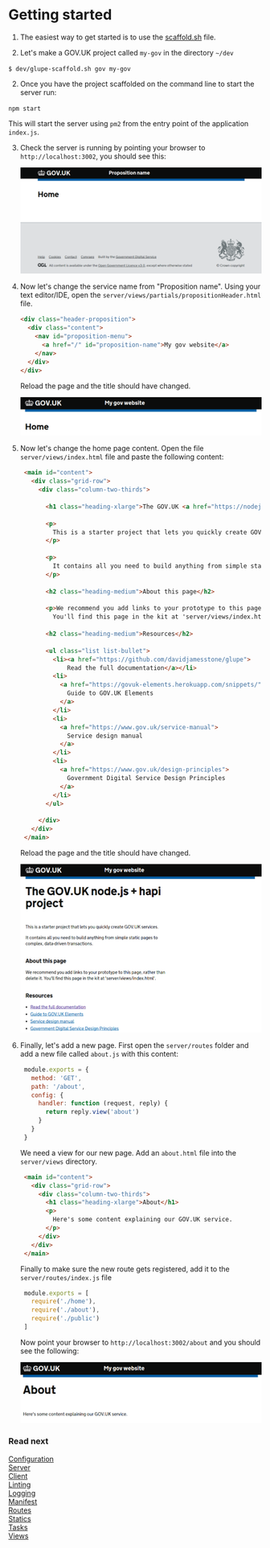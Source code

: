 # Getting started

1. The easiest way to get started is to use the [scaffold.sh](scaffold.md) file.

2. Let's make a GOV.UK project called `my-gov` in the directory `~/dev`

  `$ dev/glupe-scaffold.sh gov my-gov`

2. Once you have the project scaffolded on the command line to start the server run:

  `npm start`

   This will start the server using `pm2` from the entry point of the application `index.js`.

3. Check the server is running by pointing your browser to `http://localhost:3002`, you should see this:

   ![start](start.png)

4. Now let's change the service name from "Proposition name". Using your text editor/IDE, open the `server/views/partials/propositionHeader.html` file. 

   ```html
   <div class="header-proposition">
     <div class="content">
       <nav id="proposition-menu">
         <a href="/" id="proposition-name">My gov website</a>
       </nav>
     </div>
   </div>
   ```

   Reload the page and the title should have changed.

   ![my gov title](my-gov-title.png)

5. Now let's change the home page content. Open the file `server/views/index.html` file and paste the following content:

   ```html
    <main id="content">
      <div class="grid-row">
        <div class="column-two-thirds">

          <h1 class="heading-xlarge">The GOV.UK <a href="https://nodejs.org/en/">Node.js</a> + <a href="http://hapijs.com/">hapi</a> project</h1>

          <p>
            This is a starter project that lets you quickly create GOV.UK services.
          </p>

          <p>
            It contains all you need to build anything from simple static pages to complex, data-driven transactions.
          </p>

          <h2 class="heading-medium">About this page</h2>

          <p>We recommend you add links to your prototype to this page, rather than delete it.
            You'll find this page in the kit at 'server/views/index.html'.</p>

          <h2 class="heading-medium">Resources</h2>

          <ul class="list list-bullet">
            <li><a href="https://github.com/davidjamesstone/glupe">
                Read the full documentation</a></li>
            <li>
              <a href="https://govuk-elements.herokuapp.com/snippets/">
                Guide to GOV.UK Elements
              </a>
            </li>
            <li>
              <a href="https://www.gov.uk/service-manual">
                Service design manual
              </a>
            </li>
            <li>
              <a href="https://www.gov.uk/design-principles">
                Government Digital Service Design Principles
              </a>
            </li>
          </ul>

        </div>
      </div>
    </main>
   ```
   Reload the page and the title should have changed.

   ![home page](home.png)

6. Finally, let's add a new page. First open the `server/routes` folder and add a new file called `about.js` with this content:

   ```js
    module.exports = {
      method: 'GET',
      path: '/about',
      config: {
        handler: function (request, reply) {
          return reply.view('about')
        }
      }
    }   
   ```

   We need a view for our new page. Add an `about.html` file into the `server/views` directory.

   ```html
    <main id="content">
      <div class="grid-row">
        <div class="column-two-thirds">
          <h1 class="heading-xlarge">About</h1>
          <p>
            Here's some content explaining our GOV.UK service.
          </p>
        </div>
      </div>
    </main> 
   ```

   Finally to make sure the new route gets registered, add it to the `server/routes/index.js` file
   ```js
    module.exports = [
      require('./home'),
      require('./about'),
      require('./public')
    ]
   ```

   Now point your browser to `http://localhost:3002/about` and you should see the following:

   ![about page](about.png)


### Read next  
[Configuration](config.md)  
[Server](server.md)  
[Client](client.md)  
[Linting](linting.md)  
[Logging](logging.md)  
[Manifest](manifest.md)  
[Routes](routes.md)  
[Statics](statics.md)  
[Tasks](tasks.md)  
[Views](views.md)  